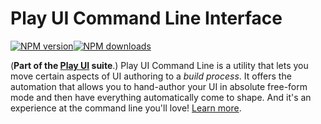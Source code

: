 # Play UI Command Line Interface

<!-- BADGES/ -->

<span class="badge-npmversion"><a href="https://npmjs.org/package/@webqit/playui-cli" title="View this project on NPM"><img src="https://img.shields.io/npm/v/@webqit/playui-cli.svg" alt="NPM version" /></a></span><span class="badge-npmdownloads"><a href="https://npmjs.org/package/@webqit/playui-cli" title="View this project on NPM"><img src="https://img.shields.io/npm/dm/@webqit/playui-cli.svg" alt="NPM downloads" /></a></span>

<!-- /BADGES -->

(**Part of the [Play UI](https://github.com/webqit/play-ui) suite**.) Play UI Command Line is a utility that lets you move certain aspects of UI authoring to a *build process*. It offers the automation that allows you to hand-author your UI in absolute free-form mode and then have everything automatically come to shape. And it's an experience at the command line you'll love! [Learn more](https://github.com/webqit/play-ui#play-ui-command-line).